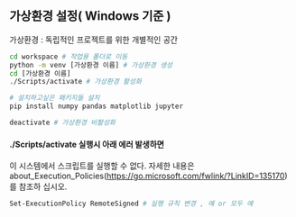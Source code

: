 ## 가상환경 설정( Windows 기준 )
가상환경 : 독립적인 프로젝트를 위한 개별적인 공간
```bash
cd workspace # 작업용 폴더로 이동
python -m venv [가상환경 이름] # 가상환경 생성
cd [가상환경 이름]
./Scripts/activate # 가상환경 활성화

# 설치하고싶은 패키지들 설치
pip install numpy pandas matplotlib jupyter 

deactivate # 가상환경 비활성화
```

#### ./Scripts/activate 실행시 아래 에러 발생하면
이 시스템에서 스크립트를 실행할 수 없다. 자세한 내용은 about_Execution_Policies(https://go.microsoft.com/fwlink/?LinkID=135170)를 참조하
십시오. <br>
```bash
Set-ExecutionPolicy RemoteSigned # 실행 규칙 변경 , 예 or 모두 예
```
